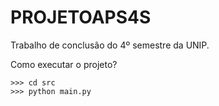 # PROJETOAPS4S
Trabalho de conclusão do 4º semestre da UNIP.


Como executar o projeto?
```
>>> cd src
>>> python main.py
```
